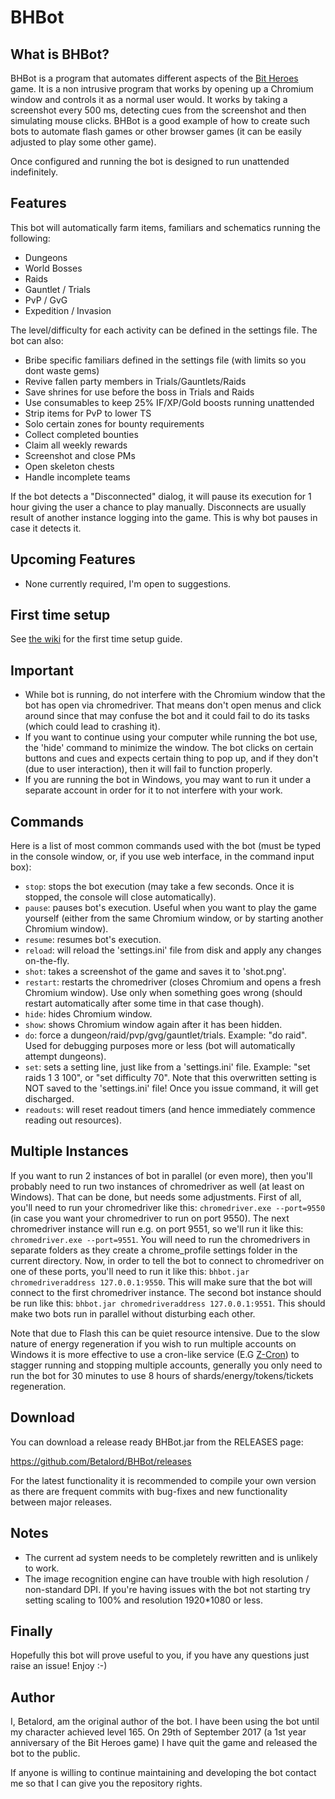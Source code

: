 # BHBot

## What is BHBot?
BHBot is a program that automates different aspects of the [Bit Heroes](http://www.kongregate.com/games/juppiomenz/bit-heroes) game.
It is a non intrusive program that works by opening up a Chromium window and controls it as a normal user would. It works by taking a screenshot every 500 ms, detecting cues from the screenshot and
then simulating mouse clicks. BHBot is a good example of how to create such bots to automate flash games or other browser games
(it can be easily adjusted to play some other game).

Once configured and running the bot is designed to run unattended indefinitely.

## Features
This bot will automatically farm items, familiars and schematics running the following:
* Dungeons
* World Bosses
* Raids
* Gauntlet / Trials
* PvP / GvG
* Expedition / Invasion

The level/difficulty for each activity can be defined in the settings file. The bot can also:

* Bribe specific familiars defined in the settings file (with limits so you dont waste gems)
* Revive fallen party members in Trials/Gauntlets/Raids
* Save shrines for use before the boss in Trials and Raids
* Use consumables to keep 25% IF/XP/Gold boosts running unattended
* Strip items for PvP to lower TS
* Solo certain zones for bounty requirements
* Collect completed bounties
* Claim all weekly rewards
* Screenshot and close PMs
* Open skeleton chests
* Handle incomplete teams

If the bot detects a "Disconnected" dialog, it will pause its execution for 1 hour giving the user a chance to play manually.
Disconnects are usually result of another instance logging into the game. This is why bot pauses in case it detects it.

## Upcoming Features
* None currently required, I'm open to suggestions.

## First time setup

See [the wiki](https://github.com/Betalord/BHBot/wiki) for the first time setup guide.

## Important

- While bot is running, do not interfere with the Chromium window that the bot has open via chromedriver. That means don't open menus and click around since that may confuse the bot and it could fail to do its tasks (which could lead to crashing it).
- If you want to continue using your computer while running the bot use, the 'hide' command to minimize the window. The bot clicks on certain buttons and cues and expects certain thing to pop up, and if they don't (due to user interaction), then it will fail to function properly. 
- If you are running the bot in Windows, you may want to run it under a separate account in order for it to not interfere with your work.

## Commands
Here is a list of most common commands used with the bot (must be typed in the console window, or, if you use web interface, in the
command input box):

- `stop`: stops the bot execution (may take a few seconds. Once it is stopped, the console will close automatically).
- `pause`: pauses bot's execution. Useful when you want to play the game yourself (either from the same Chromium window, or by starting another Chromium window).
- `resume`: resumes bot's execution.
- `reload`: will reload the 'settings.ini' file from disk and apply any changes on-the-fly.
- `shot`: takes a screenshot of the game and saves it to 'shot.png'.
- `restart`: restarts the chromedriver (closes Chromium and opens a fresh Chromium window). Use only when something goes wrong (should restart automatically after some time in that case though).
- `hide`: hides Chromium window.
- `show`: shows Chromium window again after it has been hidden.
- `do`: force a dungeon/raid/pvp/gvg/gauntlet/trials. Example: "do raid". Used for debugging purposes more or less (bot will automatically attempt dungeons).
- `set`: sets a setting line, just like from a 'settings.ini' file. Example: "set raids 1 3 100", or "set difficulty 70". Note that this overwritten setting is NOT saved to the 'settings.ini' file! Once you issue <reload> command, it will get discharged.
- `readouts`: will reset readout timers (and hence immediately commence reading out resources).

## Multiple Instances

If you want to run 2 instances of bot in parallel (or even more), then you'll probably need to run two instances of
chromedriver as well (at least on Windows). That can be done, but needs some adjustments. First of all, you'll need to run your
chromedriver like this:
`chromedriver.exe --port=9550`
(in case you want your chromedriver to run on port 9550). The next chromedriver instance will run e.g. on port 9551,
so we'll run it like this: `chromedriver.exe --port=9551`.
You will  need to run the chromedrivers in separate folders as they create a chrome_profile settings folder in the current directory.
Now, in order to tell the bot to connect to chromedriver on one of these ports, you'll need to run it like this:
`bhbot.jar chromedriveraddress 127.0.0.1:9550`. This will make sure that the bot will connect to the first chromedriver instance.
The second bot instance should be run like this:
`bhbot.jar chromedriveraddress 127.0.0.1:9551`. This should make two bots run in parallel without disturbing each other.

Note that due to Flash this can be quiet resource intensive. Due to the slow nature of energy regeneration if you wish to run multiple accounts on Windows it is more effective to use a cron-like service (E.G [Z-Cron](https://www.z-cron.com/)) to stagger running and stopping multiple accounts, generally you only need to run the bot for 30 minutes to use 8 hours of shards/energy/tokens/tickets regeneration.

## Download
You can download a release ready BHBot.jar from the RELEASES page:

https://github.com/Betalord/BHBot/releases

For the latest functionality it is recommended to compile your own version as there are frequent commits with bug-fixes and new functionality between major releases.

## Notes
* The current ad system needs to be completely rewritten and is unlikely to work.
* The image recognition engine can have trouble with high resolution / non-standard DPI. If you're having issues with the bot not starting
try setting scaling to 100% and resolution 1920*1080 or less.

## Finally

Hopefully this bot will prove useful to you, if you have any questions just raise an issue! Enjoy :-)

## Author
I, Betalord, am the original author of the bot. I have been using the bot until my character achieved level 165. On 29th
of September 2017 (a 1st year anniversary of the Bit Heroes game) I have quit the game and released the bot to the public.

If anyone is willing to continue maintaining and developing the bot contact me so that I can give you the repository rights.
